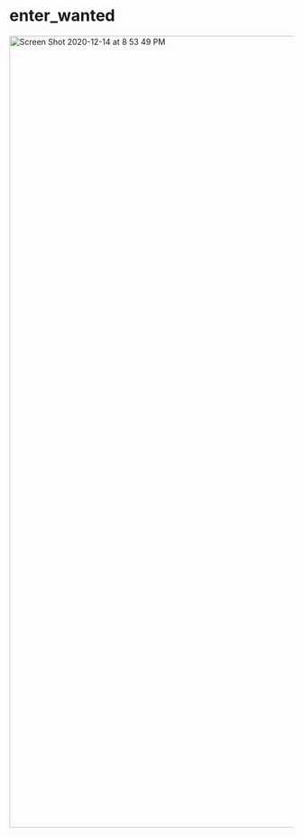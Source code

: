 # enter_wanted
<img width="1406" alt="Screen Shot 2020-12-14 at 8 53 49 PM" src="https://user-images.githubusercontent.com/46512324/102170107-d9f5c300-3e50-11eb-8c41-759b0a7896e4.png">
